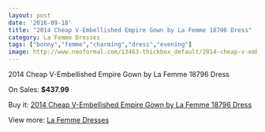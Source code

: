 ```yaml
---
layout: post
date: '2016-09-18'
title: "2014 Cheap V-Embellished Empire Gown by La Femme 18796 Dress"
category: La Femme Dresses
tags: ["bonny","femme","charming","dress","evening"]
image: http://www.neoformal.com/13463-thickbox_default/2014-cheap-v-embellished-empire-gown-by-la-femme-18796-dress.jpg
---
```

2014 Cheap V-Embellished Empire Gown by La Femme 18796 Dress

On Sales: **$437.99**
<a href="https://www.neoformal.com/en/la-femme-dresses-2014/4665-2014-cheap-v-embellished-empire-gown-by-la-femme-18796-dress.html"><amp-img layout="responsive" width="600" height="600" src="//www.neoformal.com/13463-thickbox_default/2014-cheap-v-embellished-empire-gown-by-la-femme-18796-dress.jpg" alt="2014 Cheap V-Embellished Empire Gown by La Femme 18796 Dress 0" /></a>
<a href="https://www.neoformal.com/en/la-femme-dresses-2014/4665-2014-cheap-v-embellished-empire-gown-by-la-femme-18796-dress.html"><amp-img layout="responsive" width="600" height="600" src="//www.neoformal.com/13464-thickbox_default/2014-cheap-v-embellished-empire-gown-by-la-femme-18796-dress.jpg" alt="2014 Cheap V-Embellished Empire Gown by La Femme 18796 Dress 1" /></a>
<a href="https://www.neoformal.com/en/la-femme-dresses-2014/4665-2014-cheap-v-embellished-empire-gown-by-la-femme-18796-dress.html"><amp-img layout="responsive" width="600" height="600" src="//www.neoformal.com/13465-thickbox_default/2014-cheap-v-embellished-empire-gown-by-la-femme-18796-dress.jpg" alt="2014 Cheap V-Embellished Empire Gown by La Femme 18796 Dress 2" /></a>

Buy it: [2014 Cheap V-Embellished Empire Gown by La Femme 18796 Dress](https://www.neoformal.com/en/la-femme-dresses-2014/4665-2014-cheap-v-embellished-empire-gown-by-la-femme-18796-dress.html "2014 Cheap V-Embellished Empire Gown by La Femme 18796 Dress")

View more: [La Femme Dresses](https://www.neoformal.com/en/56-la-femme-dresses-2014 "La Femme Dresses")